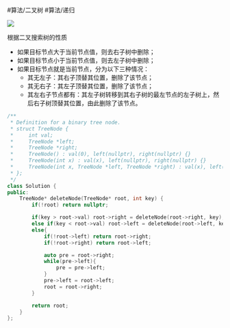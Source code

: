 #算法/二叉树 #算法/递归 

![](FigureBed%20🌄/Pasted/Pasted%20image%2020220604173930.png)

根据二叉搜索树的性质

- 如果目标节点大于当前节点值，则去右子树中删除；
- 如果目标节点小于当前节点值，则去左子树中删除；
- 如果目标节点就是当前节点，分为以下三种情况：
	- 其无左子：其右子顶替其位置，删除了该节点；
	- 其无右子：其左子顶替其位置，删除了该节点；
	- 其左右子节点都有：其左子树转移到其右子树的最左节点的左子树上，然后右子树顶替其位置，由此删除了该节点。

```cpp
/**
 * Definition for a binary tree node.
 * struct TreeNode {
 *     int val;
 *     TreeNode *left;
 *     TreeNode *right;
 *     TreeNode() : val(0), left(nullptr), right(nullptr) {}
 *     TreeNode(int x) : val(x), left(nullptr), right(nullptr) {}
 *     TreeNode(int x, TreeNode *left, TreeNode *right) : val(x), left(left), right(right) {}
 * };
 */
class Solution {
public:
    TreeNode* deleteNode(TreeNode* root, int key) {
        if(!root) return nullptr;

        if(key > root->val) root->right = deleteNode(root->right, key);
        else if(key < root->val) root->left = deleteNode(root->left, key);
        else{
            if(!root->left) return root->right;
            if(!root->right) return root->left;

            auto pre = root->right;
            while(pre->left){
                pre = pre->left;
            }
            pre->left = root->left;
            root = root->right;
        }

        return root;
    }
};

```